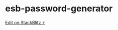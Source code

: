 # esb-password-generator

[Edit on StackBlitz ⚡️](https://stackblitz.com/edit/esb-password-generator)